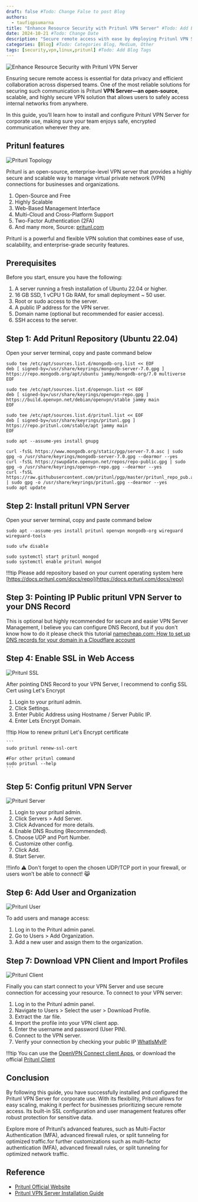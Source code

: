 ```yaml
---
draft: false #Todo: Change False to post Blog
authors: 
  - taufiqpsumarna
title: "Enhance Resource Security with Pritunl VPN Server" #Todo: Add Blog Title
date: 2024-10-21 #Todo: Change Date
description: "Secure remote access with ease by deploying Pritunl VPN Server for your corporate needs." #Todo: Add Short Description / Subtitle
categories: [Blog] #Todo: Categories Blog, Medium, Other
tags: [security,vpn,linux,pritunl] #Todo: Add Blog Tags
---
```


![Enhance Resource Security with Pritunl VPN Server](/assets/images/Enhance-Resource-Security-with-Pritunl-VPN-Server.png)

Ensuring secure remote access is essential for data privacy and efficient collaboration across dispersed teams. One of the most reliable solutions for securing such communication is Pritunl **VPN Server—an open-source**, scalable, and highly secure VPN solution that allows users to safely access internal networks from anywhere.

In this guide, you’ll learn how to install and configure Pritunl VPN Server for corporate use, making sure your team enjoys safe, encrypted communication wherever they are.

## Pritunl features

![Pritunl Topology](/assets/images/pritunl-site-to-site.png)

Pritunl is an open-source, enterprise-level VPN server that provides a highly secure and scalable way to manage virtual private network (VPN) connections for businesses and organizations.

1. Open-Source and Free
2. Highly Scalable
3. Web-Based Management Interface
4. Multi-Cloud and Cross-Platform Support
5. Two-Factor Authentication (2FA)
6. And many more, Source: [pritunl.com](https://pritunl.com/)

Pritunl is a powerful and flexible VPN solution that combines ease of use, scalability, and enterprise-grade security features.

## Prerequisites

Before you start, ensure you have the following:

1. A server running a fresh installation of Ubuntu 22.04 or higher.
2. 16 GB SSD, 1 vCPU 1 Gb RAM, for small deployment ~ 50 user.
3. Root or sudo access to the server.
4. A public IP address for the VPN server.
5. Domain name (optional but recommended for easier access).
6. SSH access to the server.

## Step 1: Add Pritunl Repository (Ubuntu 22.04)

Open your server terminal, copy and paste command below

```
sudo tee /etc/apt/sources.list.d/mongodb-org.list << EOF
deb [ signed-by=/usr/share/keyrings/mongodb-server-7.0.gpg ] https://repo.mongodb.org/apt/ubuntu jammy/mongodb-org/7.0 multiverse
EOF

sudo tee /etc/apt/sources.list.d/openvpn.list << EOF
deb [ signed-by=/usr/share/keyrings/openvpn-repo.gpg ] https://build.openvpn.net/debian/openvpn/stable jammy main
EOF

sudo tee /etc/apt/sources.list.d/pritunl.list << EOF
deb [ signed-by=/usr/share/keyrings/pritunl.gpg ] https://repo.pritunl.com/stable/apt jammy main
EOF

sudo apt --assume-yes install gnupg

curl -fsSL https://www.mongodb.org/static/pgp/server-7.0.asc | sudo gpg -o /usr/share/keyrings/mongodb-server-7.0.gpg --dearmor --yes
curl -fsSL https://swupdate.openvpn.net/repos/repo-public.gpg | sudo gpg -o /usr/share/keyrings/openvpn-repo.gpg --dearmor --yes
curl -fsSL https://raw.githubusercontent.com/pritunl/pgp/master/pritunl_repo_pub.asc | sudo gpg -o /usr/share/keyrings/pritunl.gpg --dearmor --yes
sudo apt update
```

## Step 2: Install pritunl VPN Server

Open your server terminal, copy and paste command below
```
sudo apt --assume-yes install pritunl openvpn mongodb-org wireguard wireguard-tools

sudo ufw disable

sudo systemctl start pritunl mongod
sudo systemctl enable pritunl mongod
```

!!!tip
    Please add repository based on your current operating system here
    [https://docs.pritunl.com/docs/repo](https://docs.pritunl.com/docs/repo)

## Step 3: Pointing IP Public pritunl VPN Server to your DNS Record

This is optional but highly recommended for secure and easier VPN Server Management, I believe you can configure DNS Record, but if you don't know how to do it please check this tutorial [namecheap.com: How to set up DNS records for your domain in a Cloudflare account](https://www.namecheap.com/support/knowledgebase/article.aspx/9607/2210/how-to-set-up-dns-records-for-your-domain-in-a-cloudflare-account/)

## Step 4: Enable SSL in Web Access

![Pritunl SSL](/assets/images/pritunl-ssl.png)

After pointing DNS Record to your VPN Server, I recommend to config SSL Cert using Let's Encrypt

1. Login to your pritunl admin.
2. Click Settings.
3. Enter Public Address using Hostname / Server Public IP.
4. Enter Lets Encrypt Domain.

!!!tip
    How to renew pritunl Let's Encrypt certificate

    ```
    sudo pritunl renew-ssl-cert
    
    #For other pritunl command
    sudo pritunl --help
    ```

## Step 5: Config pritunl VPN Server

![Pritunl Server](/assets/images/pritunl-server.png)

1. Login to your pritunl admin.
2. Click Servers > Add Server.
3. Click Advanced for more details.
4. Enable DNS Routing (Recommended).
5. Choose UDP and Port Number.
6. Customize other config.
7. Click Add.
8. Start Server.


!!!info
    ⚠️ Don't forget to open the chosen UDP/TCP port in your firewall, or users won’t be able to connect! 😹

## Step 6: Add User and Organization

![Pritunl User](/assets/images/pritunl-user.png)

To add users and manage access:

1. Log in to the Pritunl admin panel.
2. Go to Users > Add Organization.
3. Add a new user and assign them to the organization.

## Step 7: Download VPN Client and Import Profiles

![Pritunl Client](/assets/images/pritunl-vpn-client.png)

Finally you can start connect to your VPN Server and use secure connection for accessing your resource. To connect to your VPN server:

1. Log in to the Pritunl admin panel.
2. Navigate to Users > Select the user > Download Profile.
3. Extract the .tar file.
4. Import the profile into your VPN client app.
5. Enter the username and password (User PIN).
6. Connect to the VPN server.
7. Verify your connection by checking your public IP [WhatIsMyIP](https://whatismyip.com/)

!!!tip
    You can use the [OpenVPN Connect client Apps](https://openvpn.net/client/), or download the official [Pritunl Client](https://client.pritunl.com/)

## Conclusion
By following this guide, you have successfully installed and configured the Pritunl VPN Server for corporate use. With its flexibility, Pritunl allows for easy scaling, making it perfect for businesses prioritizing secure remote access. Its built-in SSL configuration and user management features offer robust protection for sensitive data.

Explore more of Pritunl’s advanced features, such as Multi-Factor Authentication (MFA), advanced firewall rules, or split tunneling for optimized traffic.for further customizations such as multi-factor authentication (MFA), advanced firewall rules, or split tunneling for optimized network traffic.

## Reference

- [Pritunl Official Website](https://pritunl.com/)
- [Pritunl VPN Server Installation Guide](https://docs.pritunl.com/docs/installation)
